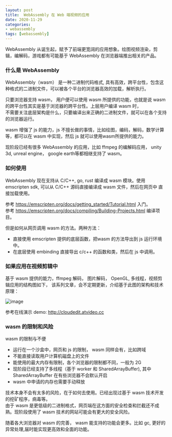 ```yaml
---
layout: post
title:  WebAssembly 在 Web 端视频的应用
date: 2020-11-29
categories:
- webassembly
tags: [webassembly]
---
```



WebAssembly 从诞生起，赋予了前端更宽阔的应用想象。绘图视频渲染，剪辑，编解码，游戏都有可能基于 WebAssembly 在浏览器端推出相关的产品。  

### 什么是 WebAssembly

WebAssembly（wasm） 是一种二进制代码格式, 具有高效，跨平台性，包含这种格式的二进制文件，可以被各个平台的浏览器高效的加载，解析执行。  

只要浏览器支持 wasm， 用户便可以使用 wasm 所提供的功能，也就是说 wasm 的跨平台性其实是基于浏览器的跨平台性。上层用户编译 wasm 时，  
不需要关注底层架构是什么，只要编译出来正确的二进制文件，就可以在各个支持的浏览器运行。

wasm 增强了 js 的能力，js 不擅长做的事情，比如绘图，编码，解码，数学计算等，都可以在 wasm 中实现，然后 js 就可以使用wasm所提供的能力。  


现阶段已经有很多 WebAssembly 的应用，比如 ffmpeg 的编解码应用， unity 3d, unreal engine， google earth等都相继支持了 wasm。

### 如何使用 

WebAssembly 现在支持从 C/C++, go, rust 编译成 wasm 模块。使用 emscripten sdk, 可以从 C/C++ 源码直接编译成 wasm 文件，然后在网页中
直接加载使用。

参考 https://emscripten.org/docs/getting_started/Tutorial.html 入门。  
参考 https://emscripten.org/docs/compiling/Building-Projects.html 编译项目。

但是如何从网页调用 wasm 的方法。两种方法：

+ 直接使用 emscripten 提供的底层函数，把wasm 的方法导出到 js 运行环境中。
+ 在底层使用 embinding 直接导出 c/c++ 的函数和类，然后在 js 中调用。

### 如果应用在视频剪辑中
基于 wasm 提供的能力，ffmpeg 解码， 图片解码， OpenGL, 多线程，视频剪辑应用的结构图如下， 该系列文章，会不定期更新，介绍基于此图的架构和技术原理：  

![image](/images/post/wasm.png)

参考在线演示 demo: http://cloudedit.atvideo.cc

### wasm 的限制和风险
wasm 的限制与不便
+ 运行在一个沙盒中，网页和 js 的限制， wasm 同样会有，比如跨域
+ 不能直接读取用户计算机磁盘上的文件
+ 能使用的最大内存有限制，各个浏览器的限制都不同，一般为 2G
+ 现阶段已经支持了多线程（基于 worker 和 SharedArrayBuffer), 其中 SharedArrayBuffer 在有些浏览器不会默认开启
+ wasm 中申请的内存也需要手动释放

技术本身不会有太多的风险，在于如何去使用。已经出现过基于 wasm 技术开发的挖矿程序，病毒等。  
由于 wasm 是更低级的二进制格式，网页端在这方面的安全检查和拦截还不成熟。现阶段使用了 wasm 技术的网站可能会有更大的安全风险。  

随着各大浏览器对 wasm 的完善， wasm 能支持的功能会更多。比如 gc, 更好的异常处理,届时能实现更高效和全面的功能。